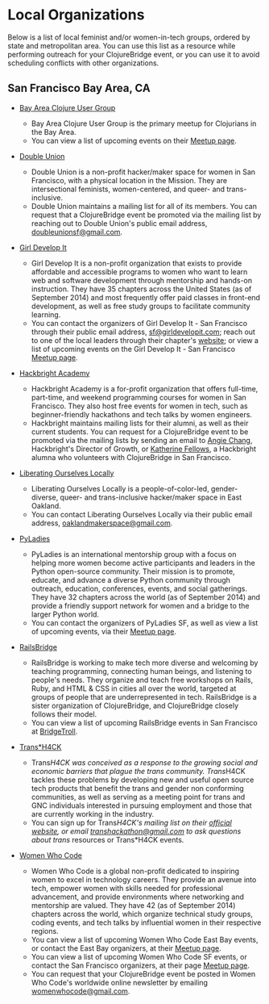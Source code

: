 Local Organizations
===================

Below is a list of local feminist and/or women-in-tech groups, ordered by state and metropolitan area. You can use this list as a resource while performing outreach for your ClojureBridge event, or you can use it to avoid scheduling conflicts with other organizations.


San Francisco Bay Area, CA
---------------------------

- [Bay Area Clojure User Group](http://www.meetup.com/The-Bay-Area-Clojure-User-Group/)
	- Bay Area Clojure User Group is the primary meetup for Clojurians in the Bay Area.
	- You can view a list of upcoming events on their [Meetup page](http://www.meetup.com/The-Bay-Area-Clojure-User-Group/).

- [Double Union](https://doubleunion.org)
	- Double Union is a non-profit hacker/maker space for women in San Francisco, with a physical location in the Mission. They are intersectional feminists, women-centered, and queer- and trans-inclusive.
	- Double Union maintains a mailing list for all of its members. You can request that a ClojureBridge event be promoted via the mailing list by reaching out to Double Union's public email address, [doubleunionsf@gmail.com](mailto:doubleunionsf@gmail.com).

- [Girl Develop It](http://www.girldevelopit.com)
	- Girl Develop It is a non-profit organization that exists to provide affordable and accessible programs to women who want to learn web and software development through mentorship and hands-on instruction. They have 35 chapters across the United States (as of September 2014) and most frequently offer paid classes in front-end development, as well as free study groups to facilitate community learning.
	- You can contact the organizers of Girl Develop It - San Francisco through their public email address, [sf@girldevelopit.com](mailto:sf@girldevelopit.com); reach out to one of the local leaders through their chapter's [website](http://www.girldevelopit.com/chapters/san-francisco); or view a list of upcoming events on the Girl Develop It - San Francisco [Meetup page](http://www.meetup.com/Girl-Develop-It-San-Francisco).

- [Hackbright Academy](http://hackbrightacademy.com)
	- Hackbright Academy is a for-profit organization that offers full-time, part-time, and weekend programming courses for women in San Francisco. They also host free events for women in tech, such as beginner-friendly hackathons and tech talks by women engineers.
	- Hackbright maintains mailing lists for their alumni, as well as their current students. You can request for a ClojureBridge event to be promoted via the mailing lists by sending an email to [Angie Chang](mailto:a@hackbrightacademy.com), Hackbright's Director of Growth, or [Katherine Fellows](mailto:k@therinefello.ws), a Hackbright alumna who volunteers with ClojureBridge in San Francisco.

- [Liberating Ourselves Locally](http://oaklandmakerspace.wordpress.com)
	- Liberating Ourselves Locally is a people-of-color-led, gender-diverse, queer- and trans-inclusive hacker/maker space in East Oakland.
	- You can contact Liberating Ourselves Locally via their public email address, [oaklandmakerspace@gmail.com](mailto:oaklandmakerspace@gmail.com).

- [PyLadies](http://www.pyladies.com/)
	- PyLadies is an international mentorship group with a focus on helping more women become active participants and leaders in the Python open-source community. Their mission is to promote, educate, and advance a diverse Python community through outreach, education, conferences, events, and social gatherings. They have 32 chapters across the world (as of September 2014) and provide a friendly support network for women and a bridge to the larger Python world.
	- You can contact the organizers of PyLadies SF, as well as view a list of upcoming events, via their [Meetup page](http://www.meetup.com/PyLadiesSF).

- [RailsBridge](http://www.railsbridge.org)
	- RailsBridge is working to make tech more diverse and welcoming by teaching programming, connecting human beings, and listening to people's needs. They organize and teach free workshops on Rails, Ruby, and HTML & CSS in cities all over the world, targeted at groups of people that are underrepresented in tech. RailsBridge is a sister organization of ClojureBridge, and ClojureBridge closely follows their model.
	- You can view a list of upcoming RailsBridge events in San Francisco at [BridgeTroll](http://bridgetroll.org).

- [Trans*H4CK](http://www.transhack.org)
	- Trans*H4CK was conceived as a response to the growing social and economic barriers that plague the trans community. Trans*H4CK tackles these problems by developing new and useful open source tech products that benefit the trans and gender non conforming communities, as well as serving as a meeting point for trans and GNC individuals interested in pursuing employment and those that are currently working in the industry.
	- You can sign up for Trans*H4CK's mailing list on their [official website](http://www.transhack.org/#!contact/c1z0x), or email [transhackathon@gmail.com](mailto:transhackathon@gmail.com) to ask questions about trans* resources or Trans*H4CK events.

- [Women Who Code](https://www.womenwhocode.com)
	- Women Who Code is a global non-profit dedicated to inspiring women to excel in technology careers. They provide an avenue into tech, empower women with skills needed for professional advancement, and provide environments where networking and mentorship are valued. They have 42 (as of September 2014) chapters across the world, which organize technical study groups, coding events, and tech talks by influential women in their respective regions.
	- You can view a list of upcoming Women Who Code East Bay events, or contact the East Bay organizers, at their [Meetup page](http://www.meetup.com/Women-Who-Code-East-Bay).
	- You can view a list of upcoming Women Who Code SF events, or contact the San Francisco organizers, at their page [Meetup page](http://www.meetup.com/Women-Who-Code-SF).
	- You can request that your ClojureBridge event be posted in Women Who Code's worldwide online newsletter by emailing [womenwhocode@gmail.com](mailto:womenwhocode@gmail.com).